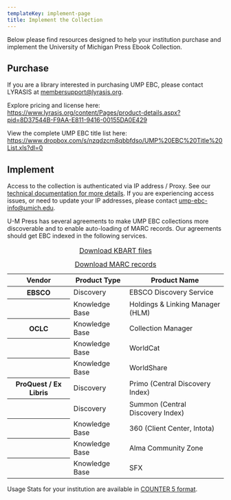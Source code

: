 ```yaml
---
templateKey: implement-page
title: Implement the Collection
---
```

<p class="lead">Below please find resources designed to help your institution purchase and implement the University of Michigan Press Ebook Collection.</a>

## Purchase

If you are a library interested in purchasing UMP EBC, please contact LYRASIS at [membersupport@lyrasis.org](mailto:membersupport@lyrasis.org).

Explore pricing and license here: https://www.lyrasis.org/content/Pages/product-details.aspx?pid=8D37544B-F9AA-E811-9416-00155DA0E429

View the complete UMP EBC title list here: https://www.dropbox.com/s/nzqdzcm8qbbfdso/UMP%20EBC%20Title%20List.xls?dl=0

## Implement

Access to the collection is authenticated via IP address / Proxy. See our <a href="https://tools.lib.umich.edu/confluence/display/FPS/UMP+EBC#UMPEBC-EZProxyStanzas">technical documentation for more details</a>. If you are experiencing access issues, or need to update your IP addresses, please contact [ump-ebc-info@umich.edu](mailto:ump-ebc-info@umich.edu).

U-M Press has several agreements to make UMP EBC collections more discoverable and to enable auto-loading of MARC records. Our agreements should get EBC indexed in the following services.

<table class="table table-bordered">
    <caption><a class="btn btn-secondary btn-lg" href="https://ftp.fulcrum.org/UMPEBC/KBART/">Download KBART files</a></caption>

  <caption><a class="btn btn-secondary btn-lg" href="https://ftp.fulcrum.org/UMPEBC/MARC/">Download MARC records</a></caption>
    <thead class="thead-light">
        <tr>
            <th scope="col">Vendor</th>
            <th scope="col">Product Type</th>
            <th scope="col">Product Name</th>
        </tr>
    </thead>
    <tbody>
       <tr>
            <th scope="row">EBSCO</th>
            <td>Discovery</td>
            <td>EBSCO Discovery Service</td>
        </tr>
         <tr>
            <th scope="row"></th>
            <td>Knowledge Base</td>
            <td>Holdings & Linking Manager (HLM)</td>
        </tr>
               <tr>
            <th scope="row">OCLC</th>
            <td>Knowledge Base</td>
            <td>Collection Manager</td>
        </tr>
               <tr>
            <th scope="row"></th>
            <td>Knowledge Base</td>
            <td>WorldCat</td>
        </tr>
               <tr>
            <th scope="row"></th>
            <td>Knowledge Base</td>
            <td>WorldShare</td>
        </tr>
               <tr>
            <th scope="row">ProQuest / Ex Libris</th>
            <td>Discovery</td>
            <td>Primo (Central Discovery Index)</td>
        </tr>
               <tr>
            <th scope="row"></th>
            <td>Discovery</td>
            <td>Summon (Central Discovery Index)</td>
        </tr>
               <tr>
            <th scope="row"></th>
            <td>Knowledge Base</td>
            <td>360 (Client Center, Intota)</td>
        </tr>
               <tr>
            <th scope="row"></th>
            <td>Knowledge Base</td>
            <td>Alma Community Zone</td>
        </tr>
               <tr>
            <th scope="row"></th>
            <td>Knowledge Base</td>
            <td>SFX</td>
        </tr>
    </tbody>
</table>

Usage Stats for your institution are available in <a href="https://fulcrum.org/counter_reports">COUNTER 5 format</a>.